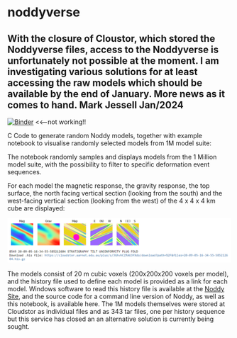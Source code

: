 # noddyverse 

## With the closure of Cloustor, which stored the Noddyverse files, access to the Noddyverse is unfortunately not possible at the moment. I am investigating various solutions for at least accessing the raw models which should be available by the end of January. More news as it comes to hand. Mark Jessell Jan/2024



 [![Binder](https://mybinder.org/badge_logo.svg)](https://mybinder.org/v2/gh/Loop3D/noddyverse/HEAD?filepath=noddyverse-remote-files-1M.ipynb) <<--not working!!


C Code to generate random Noddy models, together with example notebook to visualise randomly selected models from 1M model suite:

       
The notebook randomly samples and displays models from the 1 Million model suite, with the possibility to filter to specific deformation event sequences. 
   
For each model the magnetic response, the gravity response, the top surface, the north facing vertical section (looking from the south) and the west-facing vertical section (looking from the west) of the 4 x 4 x 4 km cube are displayed: 
   
![Example output](images/example.png)
   
The models consist of 20 m cubic voxels (200x200x200 voxels per model), and the history file used to define each model is provided as a link for each model. Windows software to read this history file is available at the <a href="http://tectonique.net/noddy">Noddy Site</a>, and the source code for a command line version of Noddy, as well as this notebook, is available here. The 1M models themselves were stored at  Cloudstor as individual files and as 343 tar files, one per history sequence but this service has closed an an alternative solution is currently being sought</a>.
   



